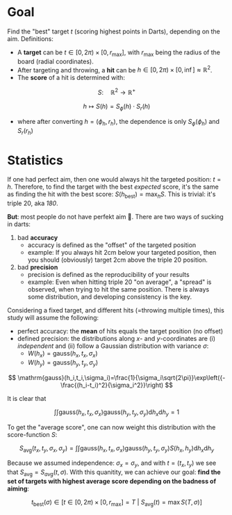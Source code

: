 # Goal
Find the "best" target $t$ (scoring highest points in Darts), depending on the aim.
Definitions:
- A **target** can be $t\in[0,2\pi)\times[0,r_\mathrm{max}]$, with $r_\mathrm{max}$ being the radius of the board (radial coordinates).
- After targeting and throwing, a **hit** can be $h\in[0,2\pi)\times[0,\inf]\approx\mathbb{R}^2$.
- The **score** of a hit is determined with:

$$
S:\quad \mathbb{R}^2\rightarrow\mathbb{R}^+
$$

$$
h\mapsto S(h)=S_\phi(h)\cdot S_r(h)
$$

- where after converting $h=(\phi_h,r_h)$, the dependence is only $S_\phi(\phi_h)$ and $S_r(r_h)$

# Statistics
If one had perfect aim, then one would always hit the targeted position: $t=h$.
Therefore, to find the target with the best *expected* score, it's the same as finding the hit with the best score: $S(h_\mathrm{best})=\max_hS$.
This is trivial: it's triple 20, aka *180*.

**But**: most people do not have perfekt aim 🙂.
There are two ways of sucking in darts:
1. bad **accuracy**
    - accuracy is defined as the "offset" of the targeted position
    - example: If you always hit 2cm below your targeted position, then you should (obviously) target 2cm above the triple 20 position.
2. bad **precision**
    - precision is defined as the reproducibility of your results
    - example: Even when hitting triple 20 "on average", a "spread" is observed, when trying to hit the same position. There is always some distribution, and developing consistency is the key.

 Considering a fixed target, and different hits (=throwing multiple times), this study will assume the following:
 - perfect accuracy: the **mean** of hits equals the target position (no offset)
 - defined precision: the distributions along $x$- and $y$-coordinates are (i) *independent* and (ii) follow a Gaussian distribution with variance $\sigma$:
    - $W(h_x) = \mathrm{gauss}(h_x,t_x,\sigma_x)$
    - $W(h_y) = \mathrm{gauss}(h_y,t_y,\sigma_y)$

$$
\mathrm{gauss}(h_i,t_i,\sigma_i)=\frac{1}{\sigma_i\sqrt{2\pi}}\exp\left({-\frac{(h_i-t_i)^2}{\sigma_i^2}}\right)
$$

It is clear that

$$
\int\int
\mathrm{gauss}(h_x,t_x,\sigma_x)
\mathrm{gauss}(h_y,t_y,\sigma_y)
\mathrm{d}h_x \mathrm{d}h_y
= 1
$$

To get the "average score", one can now weight this distribution with the score-function $S$:

$$
S_\mathrm{avg}(t_x,t_y,\sigma_x,\sigma_y)
= \int\int
\mathrm{gauss}(h_x,t_x,\sigma_x)
\mathrm{gauss}(h_y,t_y,\sigma_y)
S(h_x,h_y)
\mathrm{d}h_x \mathrm{d}h_y
$$

Because we assumed independence: $\sigma_x=\sigma_y$, and with $t=(t_x,t_y)$ we see that $S_\mathrm{avg}=S_{avg}(t,\sigma)$.
With this quanitity, we can achieve our goal: **find the set of targets with highest average score depending on the badness of aiming**:

$$
t_\mathrm{best}(\sigma)
\in \left[
    t\in[0,2\pi)\times[0,r_\mathrm{max}]=T
    \ |\ 
    S_\mathrm{avg}(t)=\max S(T,\sigma)
\right]
$$